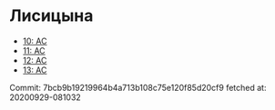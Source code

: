 # Лисицына
- [10: AC](10.md)
- [11: AC](11.md)
- [12: AC](12.md)
- [13: AC](13.md)

Commit: 7bcb9b19219964b4a713b108c75e120f85d20cf9
 fetched at: 20200929-081032
